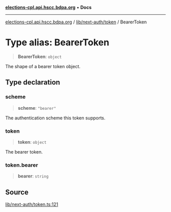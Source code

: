 [**elections-cpl.api.hscc.bdpa.org**](../../../../README.md) • **Docs**

***

[elections-cpl.api.hscc.bdpa.org](../../../../README.md) / [lib/next-auth/token](../README.md) / BearerToken

# Type alias: BearerToken

> **BearerToken**: `object`

The shape of a bearer token object.

## Type declaration

### scheme

> **scheme**: `"bearer"`

The authentication scheme this token supports.

### token

> **token**: `object`

The bearer token.

### token.bearer

> **bearer**: `string`

## Source

[lib/next-auth/token.ts:121](https://github.com/nhscc/elections_cpl.api.hscc.bdpa.org/blob/46ed5b306a3fd199be2bd28706c3da03542c6da3/lib/next-auth/token.ts#L121)
